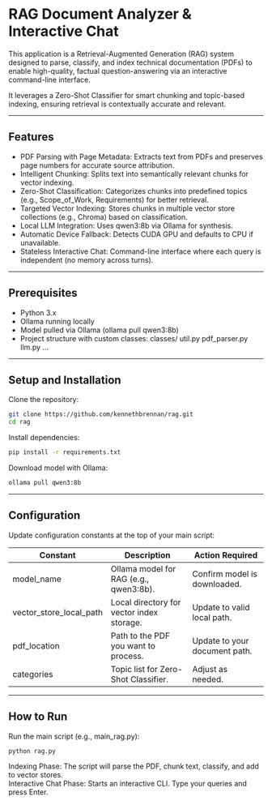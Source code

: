 # RAG Document Analyzer & Interactive Chat

This application is a Retrieval-Augmented Generation (RAG) system designed to parse, classify, and index technical documentation (PDFs) to enable high-quality, factual question-answering via an interactive command-line interface.

It leverages a Zero-Shot Classifier for smart chunking and topic-based indexing, ensuring retrieval is contextually accurate and relevant.

---

## Features
- PDF Parsing with Page Metadata: Extracts text from PDFs and preserves page numbers for accurate source attribution.  
- Intelligent Chunking: Splits text into semantically relevant chunks for vector indexing.  
- Zero-Shot Classification: Categorizes chunks into predefined topics (e.g., Scope_of_Work, Requirements) for better retrieval.  
- Targeted Vector Indexing: Stores chunks in multiple vector store collections (e.g., Chroma) based on classification.  
- Local LLM Integration: Uses qwen3:8b via Ollama for synthesis.  
- Automatic Device Fallback: Detects CUDA GPU and defaults to CPU if unavailable.  
- Stateless Interactive Chat: Command-line interface where each query is independent (no memory across turns).  

---

## Prerequisites
- Python 3.x  
- Ollama running locally  
- Model pulled via Ollama (ollama pull qwen3:8b)  
- Project structure with custom classes:
  classes/
    util.py
    pdf_parser.py
    llm.py
    ...

---

## Setup and Installation

Clone the repository:
```bash
git clone https://github.com/kennethbrennan/rag.git
cd rag
```
Install dependencies:
```bash
pip install -r requirements.txt
```
Download model with Ollama:
```bash
ollama pull qwen3:8b
```
---

## Configuration

Update configuration constants at the top of your main script:

Constant                | Description                                     | Action Required
------------------------|-------------------------------------------------|----------------------------------
model_name              | Ollama model for RAG (e.g., qwen3:8b).          | Confirm model is downloaded.
vector_store_local_path | Local directory for vector index storage.        | Update to valid local path.
pdf_location            | Path to the PDF you want to process.             | Update to your document path.
categories              | Topic list for Zero-Shot Classifier.             | Adjust as needed.

---

## How to Run

Run the main script (e.g., main_rag.py):
```bash
python rag.py
```

Indexing Phase: The script will parse the PDF, chunk text, classify, and add to vector stores.  
Interactive Chat Phase: Starts an interactive CLI. Type your queries and press Enter.  

